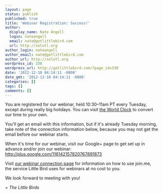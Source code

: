```yaml
---
layout: page
status: publish
published: true
title: 'Webinar Registration: Success!'
author:
  display_name: Nate Angell
  login: nateangell
  email: nate@getlittlebird.com
  url: http://xolotl.org
author_login: nateangell
author_email: nate@getlittlebird.com
author_url: http://xolotl.org
wordpress_id: 330
wordpress_url: http://getlittlebird.com/?page_id=330
date: '2012-12-18 04:14:11 -0800'
date_gmt: '2012-12-18 04:14:11 -0800'
categories: []
tags: []
comments: []
---
```

<p>You are registered for our webinar, held 10:30–11am PT every Tuesday, except during really big holidays. You can visit <a title="visit the World Clock" href="http://www.timeanddate.com/worldclock/converter.html" target="_blank">the World Clock</a> to convert our time to your own.</p>
<p>You'll get an email with this information, but if it's already Tuesday morning, take note of the connection information below, because you may not get the email before our webinar starts.</p>
<p>When it's time for our webinar, visit our Google+ page to get set up in advance and/or join our webinar:<a><br />
</a><a href="http://plus.google.com/116142157820767891873">http://plus.google.com/116142157820767891873</a></p>
<p>Visit <a href="http://getlittlebird.com/webinar-how-to-connect/">our webinar connection page</a> for information on how to use join.me, the service Little Bird uses for webinars at no cost to you.</p>
<p>We look forward to meeting with you!</p>
<p><em>= The Little Birds</em></p>
